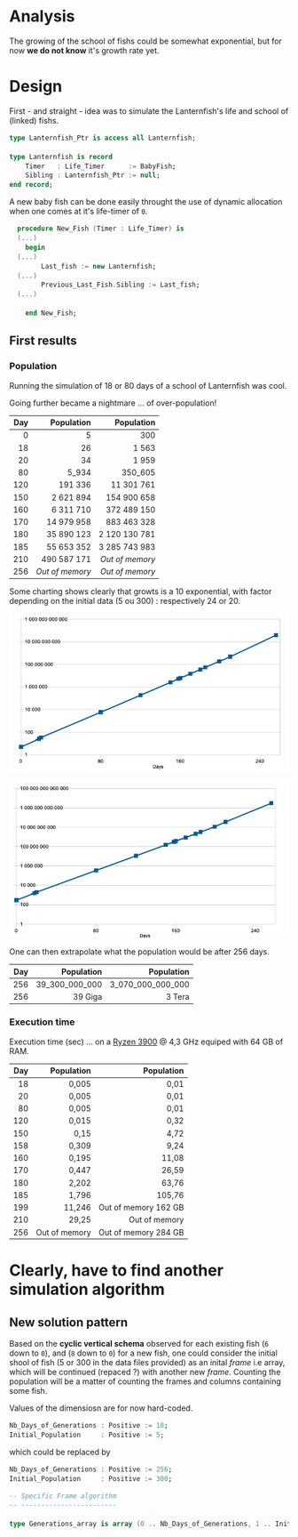 # Analysis

The growing of the school of fishs could be somewhat exponential, but for now **we do not know** it's growth rate yet.

# Design

First - and straight - idea was to simulate the Lanternfish's life and school of (linked) fishs.

```ada
type Lanternfish_Ptr is access all Lanternfish;

type Lanternfish is record
    Timer   : Life_Timer      := BabyFish;
    Sibling : Lanternfish_Ptr := null;
end record;
```

A new baby fish can be done easily throught the use of dynamic allocation when one comes at it's life-timer of `0`.

```ada
  procedure New_Fish (Timer : Life_Timer) is
  (...)
    begin
  (...)
        Last_fish := new Lanternfish;
  (...)
        Previous_Last_Fish.Sibling := Last_fish;
  (...)

    end New_Fish;
```

## First results

### Population

Running the simulation of 18 or 80 days of a school of Lanternfish was cool.

Going further became a nightmare ... of over-population!

| Day | Population | Population |
| --:| --:| --:|
| 0 | 5 | 300|
| 18| 26| 1 563|
| 20| 34| 1 959|
| 80| 5_934| 350_605|
| 120| 191 336| 11 301 761|
| 150| 2 621 894| 154 900 658|
| 160| 6 311 710| 372 489 150|
| 170| 14 979 958| 883 463 328|
| 180| 35 890 123| 2 120 130 781|
| 185| 55 653 352| 3 285 743 983|
| 210| 490 587 171|  *Out of memory* |
| 256| *Out of memory* |  *Out of memory* |

Some charting shows clearly that growts is a 10 exponential, with factor depending on the initial data (5 ou 300) : respectively 24 or 20.

![Population growth from 5](doc/Population_Growth-from_5.png)

![Population growth from 300](doc/Population_Growth-from_300.png)

One can then extrapolate what the population would be after 256 days.

| Day | Population | Population |
| --:| --:| --:|
| 256| 39_300_000_000 | 3_070_000_000_000 |
| 256| 39 Giga | 3 Tera |

### Execution time
Execution time (sec) ... on a [Ryzen 3900](https://www.amd.com/fr/products/cpu/amd-ryzen-9-pro-3900) @ 4,3 GHz equiped with 64 GB of RAM.

| Day | Population | Population |
| --:| --:| --:|
| 18 | 0,005 | 0,01 |
| 20 | 0,005 | 0,01 |
| 80 | 0,005 | 0,01 |
| 120 | 0,015 | 0,32 |
| 150 | 0,15 | 4,72 |
| 158 | 0,309 | 9,24 |
| 160 | 0,195 | 11,08 |
| 170 | 0,447 | 26,59 |
| 180 | 2,202 | 63,76 |
| 185 | 1,796 | 105,76 |
| 199 | 11,246 | Out of memory 162 GB |
| 210 | 29,25 |  Out of memory |
| 256 | Out of memory | Out of memory 284 GB |

# Clearly, have to find another simulation algorithm

## New solution pattern

Based on the **cyclic vertical schema** observed for each existing fish (`6` down to `0`), and (`8` down to `0`) for a new fish, one could consider the initial shool of fish (5 or 300 in the data files provided) as an inital *frame* i.e array, which will be continued (repaced ?) with another new *frame*.
Counting the population will be a matter of counting the frames and columns containing some fish.

Values of the dimensiosn are for now hard-coded.

```ada
Nb_Days_of_Generations : Positive := 18;
Initial_Population     : Positive := 5;
```
which could be replaced by
```ada
Nb_Days_of_Generations : Positive := 256;
Initial_Population     : Positive := 300;
```

```ada
-- Specific Frame algorithm
-- ------------------------

type Generations_array is array (0 .. Nb_Days_of_Generations, 1 .. Initial_Population) of Lanternfish;
```
